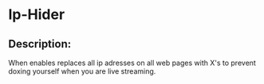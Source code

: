 # Ip-Hider
## Description:
When enables replaces all ip adresses on all web pages with X's to prevent doxing yourself when you are live streaming.
